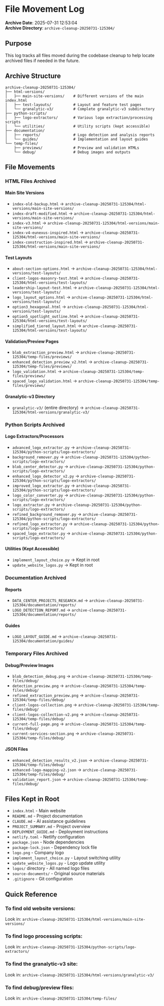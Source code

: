 # File Movement Log

**Archive Date**: 2025-07-31 12:53:04  
**Archive Directory**: `archive-cleanup-20250731-125304/`

## Purpose
This log tracks all files moved during the codebase cleanup to help locate archived files if needed in the future.

## Archive Structure
```
archive-cleanup-20250731-125304/
├── html-versions/
│   ├── main-site-versions/    # Different versions of the main index.html
│   ├── test-layouts/          # Layout and feature test pages
│   └── granalytic-v3/         # Complete granalytic-v3 subdirectory
├── python-scripts/
│   ├── logo-extractors/       # Various logo extraction/processing scripts
│   └── utilities/             # Utility scripts (kept accessible)
├── documentation/
│   ├── reports/               # Logo detection and analysis reports
│   └── guides/                # Implementation and layout guides
└── temp-files/
    ├── previews/              # Preview and validation HTMLs
    └── debug/                 # Debug images and outputs
```

## File Movements

### HTML Files Archived

#### Main Site Versions
- `index-old-backup.html` → `archive-cleanup-20250731-125304/html-versions/main-site-versions/`
- `index-draft-modified.html` → `archive-cleanup-20250731-125304/html-versions/main-site-versions/`
- `index-v3.html` → `archive-cleanup-20250731-125304/html-versions/main-site-versions/`
- `index-v4-eunexus-inspired.html` → `archive-cleanup-20250731-125304/html-versions/main-site-versions/`
- `index-construction-inspired.html` → `archive-cleanup-20250731-125304/html-versions/main-site-versions/`

#### Test Layouts
- `about-section-options.html` → `archive-cleanup-20250731-125304/html-versions/test-layouts/`
- `client-logos-masonry-test.html` → `archive-cleanup-20250731-125304/html-versions/test-layouts/`
- `leadership-layout-test.html` → `archive-cleanup-20250731-125304/html-versions/test-layouts/`
- `logo_layout_options.html` → `archive-cleanup-20250731-125304/html-versions/test-layouts/`
- `option3_hexagonal.html` → `archive-cleanup-20250731-125304/html-versions/test-layouts/`
- `option5_spotlight_outline.html` → `archive-cleanup-20250731-125304/html-versions/test-layouts/`
- `simplified_tiered_layout.html` → `archive-cleanup-20250731-125304/html-versions/test-layouts/`

#### Validation/Preview Pages
- `blob_extraction_preview.html` → `archive-cleanup-20250731-125304/temp-files/previews/`
- `enhanced_detection_preview_v2.html` → `archive-cleanup-20250731-125304/temp-files/previews/`
- `logo_validation.html` → `archive-cleanup-20250731-125304/temp-files/previews/`
- `spaced_logo_validation.html` → `archive-cleanup-20250731-125304/temp-files/previews/`

#### Granalytic-v3 Directory
- `granalytic-v3/` (entire directory) → `archive-cleanup-20250731-125304/html-versions/granalytic-v3/`

### Python Scripts Archived

#### Logo Extractors/Processors
- `advanced_logo_extractor.py` → `archive-cleanup-20250731-125304/python-scripts/logo-extractors/`
- `background_remover.py` → `archive-cleanup-20250731-125304/python-scripts/logo-extractors/`
- `blob_center_detector.py` → `archive-cleanup-20250731-125304/python-scripts/logo-extractors/`
- `enhanced_logo_detector_v2.py` → `archive-cleanup-20250731-125304/python-scripts/logo-extractors/`
- `improved_logo_extractor.py` → `archive-cleanup-20250731-125304/python-scripts/logo-extractors/`
- `logo_color_converter.py` → `archive-cleanup-20250731-125304/python-scripts/logo-extractors/`
- `logo_extractor.py` → `archive-cleanup-20250731-125304/python-scripts/logo-extractors/`
- `refined_background_remover.py` → `archive-cleanup-20250731-125304/python-scripts/logo-extractors/`
- `refined_logo_extractor.py` → `archive-cleanup-20250731-125304/python-scripts/logo-extractors/`
- `spaced_logo_extractor.py` → `archive-cleanup-20250731-125304/python-scripts/logo-extractors/`

#### Utilities (Kept Accessible)
- `implement_layout_choice.py` → Kept in root
- `update_website_logos.py` → Kept in root

### Documentation Archived

#### Reports
- `DATA_CENTER_PROJECTS_RESEARCH.md` → `archive-cleanup-20250731-125304/documentation/reports/`
- `LOGO_DETECTION_REPORT.md` → `archive-cleanup-20250731-125304/documentation/reports/`

#### Guides
- `LOGO_LAYOUT_GUIDE.md` → `archive-cleanup-20250731-125304/documentation/guides/`

### Temporary Files Archived

#### Debug/Preview Images
- `blob_detection_debug.png` → `archive-cleanup-20250731-125304/temp-files/debug/`
- `detection_preview.png` → `archive-cleanup-20250731-125304/temp-files/debug/`
- `refined_extraction_preview.png` → `archive-cleanup-20250731-125304/temp-files/debug/`
- `client-logos-collection.png` → `archive-cleanup-20250731-125304/temp-files/debug/`
- `client-logos-collection-v2.png` → `archive-cleanup-20250731-125304/temp-files/debug/`
- `current-full-page.png` → `archive-cleanup-20250731-125304/temp-files/debug/`
- `current-services-section.png` → `archive-cleanup-20250731-125304/temp-files/debug/`

#### JSON Files
- `enhanced_detection_results_v2.json` → `archive-cleanup-20250731-125304/temp-files/debug/`
- `enhanced-logo-mapping-v2.json` → `archive-cleanup-20250731-125304/temp-files/debug/`
- `validation_report.json` → `archive-cleanup-20250731-125304/temp-files/debug/`

## Files Kept in Root
- `index.html` - Main website
- `README.md` - Project documentation
- `CLAUDE.md` - AI assistance guidelines
- `PROJECT_SUMMARY.md` - Project overview
- `DEPLOYMENT_GUIDE.md` - Deployment instructions
- `netlify.toml` - Netlify configuration
- `package.json` - Node dependencies
- `package-lock.json` - Dependency lock file
- `logo.png` - Company logo
- `implement_layout_choice.py` - Layout switching utility
- `update_website_logos.py` - Logo update utility
- `logos/` directory - All named logo files
- `source-documents/` - Original source materials
- `.gitignore` - Git configuration

## Quick Reference

### To find old website versions:
Look in: `archive-cleanup-20250731-125304/html-versions/main-site-versions/`

### To find logo processing scripts:
Look in: `archive-cleanup-20250731-125304/python-scripts/logo-extractors/`

### To find the granalytic-v3 site:
Look in: `archive-cleanup-20250731-125304/html-versions/granalytic-v3/`

### To find debug/preview files:
Look in: `archive-cleanup-20250731-125304/temp-files/`